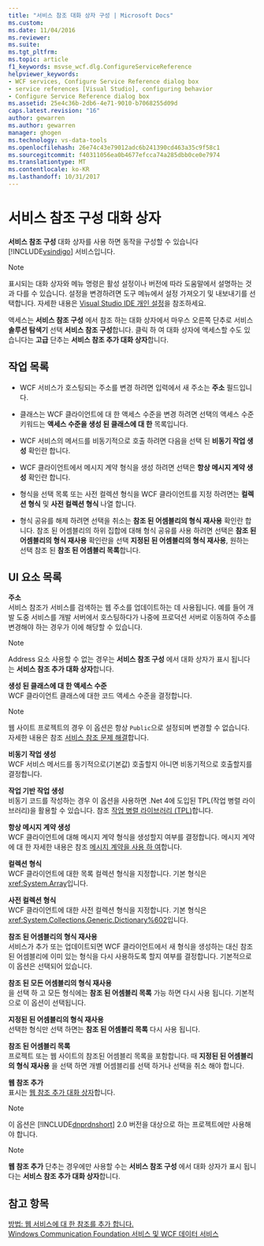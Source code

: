 ```yaml
---
title: "서비스 참조 대화 상자 구성 | Microsoft Docs"
ms.custom: 
ms.date: 11/04/2016
ms.reviewer: 
ms.suite: 
ms.tgt_pltfrm: 
ms.topic: article
f1_keywords: msvse_wcf.dlg.ConfigureServiceReference
helpviewer_keywords:
- WCF services, Configure Service Reference dialog box
- service references [Visual Studio], configuring behavior
- Configure Service Reference dialog box
ms.assetid: 25e4c36b-2db6-4e71-9010-b7068255d09d
caps.latest.revision: "16"
author: gewarren
ms.author: gewarren
manager: ghogen
ms.technology: vs-data-tools
ms.openlocfilehash: 26e74c43e79012adc6b241390cd463a35c9f58c1
ms.sourcegitcommit: f40311056ea0b4677efcca74a285dbb0ce0e7974
ms.translationtype: MT
ms.contentlocale: ko-KR
ms.lasthandoff: 10/31/2017
---
```

# <a name="configure-service-reference-dialog-box"></a>서비스 참조 구성 대화 상자
**서비스 참조 구성** 대화 상자를 사용 하면 동작을 구성할 수 있습니다 [!INCLUDE[vsindigo](../data-tools/includes/vsindigo_md.md)] 서비스입니다.  
  
> [!NOTE]
>  표시되는 대화 상자와 메뉴 명령은 활성 설정이나 버전에 따라 도움말에서 설명하는 것과 다를 수 있습니다. 설정을 변경하려면 도구 메뉴에서 설정 가져오기 및 내보내기를 선택합니다. 자세한 내용은 [Visual Studio IDE 개인 설정](../ide/personalizing-the-visual-studio-ide.md)을 참조하세요.  
  
 액세스는 **서비스 참조 구성** 에서 참조 하는 대화 상자에서 마우스 오른쪽 단추로 서비스 **솔루션 탐색기** 선택 **서비스 참조 구성**합니다. 클릭 하 여 대화 상자에 액세스할 수도 있습니다는 **고급** 단추는 **서비스 참조 추가 대화 상자**합니다.  
  
## <a name="task-list"></a>작업 목록  
  
-   WCF 서비스가 호스팅되는 주소를 변경 하려면 입력에서 새 주소는 **주소** 필드입니다.  
  
-   클래스는 WCF 클라이언트에 대 한 액세스 수준을 변경 하려면 선택의 액세스 수준 키워드는 **액세스 수준을 생성 된 클래스에 대 한** 목록입니다.  
  
-   WCF 서비스의 메서드를 비동기적으로 호출 하려면 다음을 선택 된 **비동기 작업 생성** 확인란 합니다.  
  
-   WCF 클라이언트에서 메시지 계약 형식을 생성 하려면 선택은 **항상 메시지 계약 생성** 확인란 합니다.  
  
-   형식을 선택 목록 또는 사전 컬렉션 형식을 WCF 클라이언트를 지정 하려면는 **컬렉션 형식** 및 **사전 컬렉션 형식** 나열 합니다.  
  
-   형식 공유를 해제 하려면 선택을 취소는 **참조 된 어셈블리의 형식 재사용** 확인란 합니다. 참조 된 어셈블리의 하위 집합에 대해 형식 공유를 사용 하려면 선택은 **참조 된 어셈블리의 형식 재사용** 확인란을 선택 **지정된 된 어셈블리의 형식 재사용**, 원하는 선택 참조 된 **참조 된 어셈블리 목록**합니다.  
  
## <a name="uielement-list"></a>UI 요소 목록  
 **주소**  
 서비스 참조가 서비스를 검색하는 웹 주소를 업데이트하는 데 사용됩니다. 예를 들어 개발 도중 서비스를 개발 서버에서 호스팅하다가 나중에 프로덕션 서버로 이동하여 주소를 변경해야 하는 경우가 이에 해당할 수 있습니다.  
  
> [!NOTE]
>  Address 요소 사용할 수 없는 경우는 **서비스 참조 구성** 에서 대화 상자가 표시 됩니다는 **서비스 참조 추가 대화 상자**합니다.  
  
 **생성 된 클래스에 대 한 액세스 수준**  
 WCF 클라이언트 클래스에 대한 코드 액세스 수준을 결정합니다.  
  
> [!NOTE]
>  웹 사이트 프로젝트의 경우 이 옵션은 항상 `Public`으로 설정되며 변경할 수 없습니다. 자세한 내용은 참조 [서비스 참조 문제 해결](../data-tools/troubleshooting-service-references.md)합니다.  
  
 **비동기 작업 생성**  
 WCF 서비스 메서드를 동기적으로(기본값) 호출할지 아니면 비동기적으로 호출할지를 결정합니다.  
  
 **작업 기반 작업 생성**  
 비동기 코드를 작성하는 경우 이 옵션을 사용하면 .Net 4에 도입된 TPL(작업 병렬 라이브러리)을 활용할 수 있습니다. 참조 [작업 병렬 라이브러리 (TPL)](http://msdn.microsoft.com/library/dd460717.aspx)합니다.  
  
 **항상 메시지 계약 생성**  
 WCF 클라이언트에 대해 메시지 계약 형식을 생성할지 여부를 결정합니다. 메시지 계약에 대 한 자세한 내용은 참조 [메시지 계약을 사용 하 여](/dotnet/framework/wcf/feature-details/using-message-contracts)합니다.  
  
 **컬렉션 형식**  
 WCF 클라이언트에 대한 목록 컬렉션 형식을 지정합니다. 기본 형식은 <xref:System.Array>입니다.  
  
 **사전 컬렉션 형식**  
 WCF 클라이언트에 대한 사전 컬렉션 형식을 지정합니다. 기본 형식은 <xref:System.Collections.Generic.Dictionary%602>입니다.  
  
 **참조 된 어셈블리의 형식 재사용**  
 서비스가 추가 또는 업데이트되면 WCF 클라이언트에서 새 형식을 생성하는 대신 참조된 어셈블리에 이미 있는 형식을 다시 사용하도록 할지 여부를 결정합니다. 기본적으로 이 옵션은 선택되어 있습니다.  
  
 **참조 된 모든 어셈블리의 형식 재사용**  
 을 선택 하 고 모든 형식에는 **참조 된 어셈블리 목록** 가능 하면 다시 사용 됩니다. 기본적으로 이 옵션이 선택됩니다.  
  
 **지정된 된 어셈블리의 형식 재사용**  
 선택한 형식만 선택 하면는 **참조 된 어셈블리 목록** 다시 사용 됩니다.  
  
 **참조 된 어셈블리 목록**  
 프로젝트 또는 웹 사이트의 참조된 어셈블리 목록을 포함합니다. 때 **지정된 된 어셈블리의 형식 재사용** 을 선택 하면 개별 어셈블리를 선택 하거나 선택을 취소 해야 합니다.  
  
 **웹 참조 추가**  
 표시는 [웹 참조 추가 대화 상자](https://msdn.microsoft.com/en-us/library/8dcbc50t(v=vs.100).aspx)합니다.  
  
> [!NOTE]
>  이 옵션은 [!INCLUDE[dnprdnshort](../code-quality/includes/dnprdnshort_md.md)] 2.0 버전을 대상으로 하는 프로젝트에만 사용해야 합니다.  
  
> [!NOTE]
>  **웹 참조 추가** 단추는 경우에만 사용할 수는 **서비스 참조 구성** 에서 대화 상자가 표시 됩니다는 **서비스 참조 추가 대화 상자**합니다.  
  
## <a name="see-also"></a>참고 항목  

 [방법: 웹 서비스에 대 한 참조를 추가 합니다.](how-to-add-update-or-remove-a-wcf-data-service-reference.md)   
 [Windows Communication Foundation 서비스 및 WCF 데이터 서비스](../data-tools/configure-service-reference-dialog-box.md)